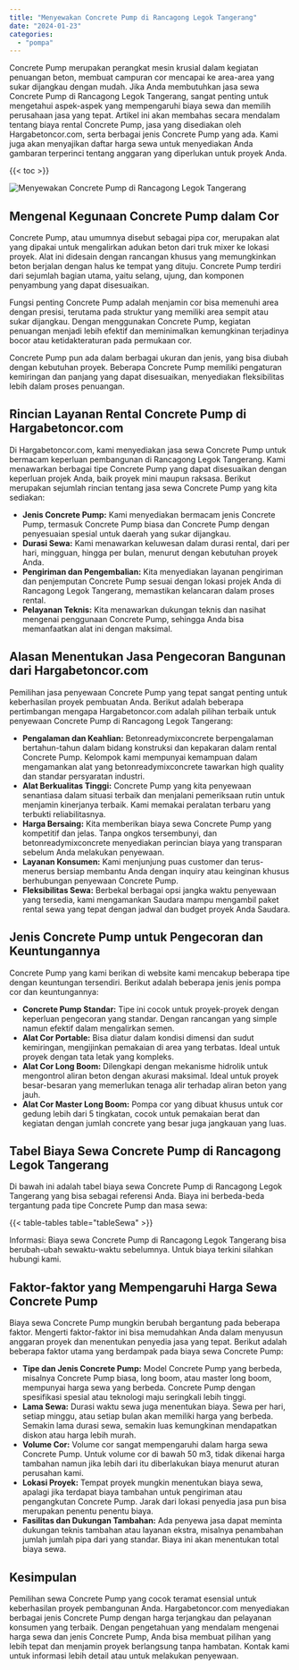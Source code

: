 ```yaml
---
title: "Menyewakan Concrete Pump di Rancagong Legok Tangerang"
date: "2024-01-23"
categories: 
  - "pompa"
---
```




Concrete Pump merupakan perangkat mesin krusial dalam kegiatan penuangan beton, membuat campuran cor mencapai ke area-area yang sukar dijangkau dengan mudah. Jika Anda membutuhkan jasa sewa Concrete Pump di Rancagong Legok Tangerang, sangat penting untuk mengetahui aspek-aspek yang mempengaruhi biaya sewa dan memilih perusahaan jasa yang tepat. Artikel ini akan membahas secara mendalam tentang biaya rental Concrete Pump, jasa yang disediakan oleh Hargabetoncor.com, serta berbagai jenis Concrete Pump yang ada. Kami juga akan menyajikan daftar harga sewa untuk menyediakan Anda gambaran terperinci tentang anggaran yang diperlukan untuk proyek Anda.

{{< toc >}}

![Menyewakan Concrete Pump di Rancagong Legok Tangerang](https://hargareadymixid.github.io/pompa/concrete-pump%20(3).png)

## Mengenal Kegunaan Concrete Pump dalam Cor

Concrete Pump, atau umumnya disebut sebagai pipa cor, merupakan alat yang dipakai untuk mengalirkan adukan beton dari truk mixer ke lokasi proyek. Alat ini didesain dengan rancangan khusus yang memungkinkan beton berjalan dengan halus ke tempat yang dituju. Concrete Pump terdiri dari sejumlah bagian utama, yaitu selang, ujung, dan komponen penyambung yang dapat disesuaikan.

Fungsi penting Concrete Pump adalah menjamin cor bisa memenuhi area dengan presisi, terutama pada struktur yang memiliki area sempit atau sukar dijangkau. Dengan menggunakan Concrete Pump, kegiatan penuangan menjadi lebih efektif dan meminimalkan kemungkinan terjadinya bocor atau ketidakteraturan pada permukaan cor.

Concrete Pump pun ada dalam berbagai ukuran dan jenis, yang bisa diubah dengan kebutuhan proyek. Beberapa Concrete Pump memiliki pengaturan kemiringan dan panjang yang dapat disesuaikan, menyediakan fleksibilitas lebih dalam proses penuangan.

## Rincian Layanan Rental Concrete Pump di Hargabetoncor.com

Di Hargabetoncor.com, kami menyediakan jasa sewa Concrete Pump untuk bermacam keperluan pembangunan di Rancagong Legok Tangerang. Kami menawarkan berbagai tipe Concrete Pump yang dapat disesuaikan dengan keperluan projek Anda, baik proyek mini maupun raksasa. Berikut merupakan sejumlah rincian tentang jasa sewa Concrete Pump yang kita sediakan:

- **Jenis Concrete Pump:** Kami menyediakan bermacam jenis Concrete Pump, termasuk Concrete Pump biasa dan Concrete Pump dengan penyesuaian spesial untuk daerah yang sukar dijangkau.
- **Durasi Sewa:** Kami menawarkan keluwesan dalam durasi rental, dari per hari, mingguan, hingga per bulan, menurut dengan kebutuhan proyek Anda.
- **Pengiriman dan Pengembalian:** Kita menyediakan layanan pengiriman dan penjemputan Concrete Pump sesuai dengan lokasi projek Anda di Rancagong Legok Tangerang, memastikan kelancaran dalam proses rental.
- **Pelayanan Teknis:** Kita menawarkan dukungan teknis dan nasihat mengenai penggunaan Concrete Pump, sehingga Anda bisa memanfaatkan alat ini dengan maksimal.

## Alasan Menentukan Jasa Pengecoran Bangunan dari Hargabetoncor.com

Pemilihan jasa penyewaan Concrete Pump yang tepat sangat penting untuk keberhasilan proyek pembuatan Anda. Berikut adalah beberapa pertimbangan mengapa Hargabetoncor.com adalah pilihan terbaik untuk penyewaan Concrete Pump di Rancagong Legok Tangerang:

- **Pengalaman dan Keahlian:** Betonreadymixconcrete berpengalaman bertahun-tahun dalam bidang konstruksi dan kepakaran dalam rental Concrete Pump. Kelompok kami mempunyai kemampuan dalam mengamankan alat yang betonreadymixconcrete tawarkan high quality dan standar persyaratan industri.
- **Alat Berkualitas Tinggi:** Concrete Pump yang kita penyewaan senantiasa dalam situasi terbaik dan menjalani pemeriksaan rutin untuk menjamin kinerjanya terbaik. Kami memakai peralatan terbaru yang terbukti reliabilitasnya.
- **Harga Bersaing:** Kita memberikan biaya sewa Concrete Pump yang kompetitif dan jelas. Tanpa ongkos tersembunyi, dan betonreadymixconcrete menyediakan perincian biaya yang transparan sebelum Anda melakukan penyewaan.
- **Layanan Konsumen:** Kami menjunjung puas customer dan terus-menerus bersiap membantu Anda dengan inquiry atau keinginan khusus berhubungan penyewaan Concrete Pump.
- **Fleksibilitas Sewa:** Berbekal berbagai opsi jangka waktu penyewaan yang tersedia, kami mengamankan Saudara mampu mengambil paket rental sewa yang tepat dengan jadwal dan budget proyek Anda Saudara.

## Jenis Concrete Pump untuk Pengecoran dan Keuntungannya

Concrete Pump yang kami berikan di website kami mencakup beberapa tipe dengan keuntungan tersendiri. Berikut adalah beberapa jenis jenis pompa cor dan keuntungannya:

- **Concrete Pump Standar:** Tipe ini cocok untuk proyek-proyek dengan keperluan pengecoran yang standar. Dengan rancangan yang simple namun efektif dalam mengalirkan semen.
- **Alat Cor Portable:** Bisa diatur dalam kondisi dimensi dan sudut kemiringan, mengijinkan pemakaian di area yang terbatas. Ideal untuk proyek dengan tata letak yang kompleks.
- **Alat Cor Long Boom:** Dilengkapi dengan mekanisme hidrolik untuk mengontrol aliran beton dengan akurasi maksimal. Ideal untuk proyek besar-besaran yang memerlukan tenaga alir terhadap aliran beton yang jauh.
- **Alat Cor Master Long Boom:** Pompa cor yang dibuat khusus untuk cor gedung lebih dari 5 tingkatan, cocok untuk pemakaian berat dan kegiatan dengan jumlah concrete yang besar juga jangkauan yang luas.

## Tabel Biaya Sewa Concrete Pump di Rancagong Legok Tangerang

Di bawah ini adalah tabel biaya sewa Concrete Pump di Rancagong Legok Tangerang yang bisa sebagai referensi Anda. Biaya ini berbeda-beda tergantung pada tipe Concrete Pump dan masa sewa:

{{< table-tables table="tableSewa" >}}

Informasi: Biaya sewa Concrete Pump di Rancagong Legok Tangerang bisa berubah-ubah sewaktu-waktu sebelumnya. Untuk biaya terkini silahkan hubungi kami.

## Faktor-faktor yang Mempengaruhi Harga Sewa Concrete Pump

Biaya sewa Concrete Pump mungkin berubah bergantung pada beberapa faktor. Mengerti faktor-faktor ini bisa memudahkan Anda dalam menyusun anggaran proyek dan menentukan penyedia jasa yang tepat. Berikut adalah beberapa faktor utama yang berdampak pada biaya sewa Concrete Pump:

- **Tipe dan Jenis Concrete Pump:** Model Concrete Pump yang berbeda, misalnya Concrete Pump biasa, long boom, atau master long boom, mempunyai harga sewa yang berbeda. Concrete Pump dengan spesifikasi spesial atau teknologi maju seringkali lebih tinggi.
- **Lama Sewa:** Durasi waktu sewa juga menentukan biaya. Sewa per hari, setiap minggu, atau setiap bulan akan memiliki harga yang berbeda. Semakin lama durasi sewa, semakin luas kemungkinan mendapatkan diskon atau harga lebih murah.
- **Volume Cor:** Volume cor sangat mempengaruhi dalam harga sewa Concrete Pump. Untuk volume cor di bawah 50 m3, tidak dikenai harga tambahan namun jika lebih dari itu diberlakukan biaya menurut aturan perusahan kami.
- **Lokasi Proyek:** Tempat proyek mungkin menentukan biaya sewa, apalagi jika terdapat biaya tambahan untuk pengiriman atau pengangkutan Concrete Pump. Jarak dari lokasi penyedia jasa pun bisa merupakan penentu penentu biaya.
- **Fasilitas dan Dukungan Tambahan:** Ada penyewa jasa dapat meminta dukungan teknis tambahan atau layanan ekstra, misalnya penambahan jumlah jumlah pipa dari yang standar. Biaya ini akan menentukan total biaya sewa.

## Kesimpulan

Pemilihan sewa Concrete Pump yang cocok teramat esensial untuk keberhasilan proyek pembangunan Anda. Hargabetoncor.com menyediakan berbagai jenis Concrete Pump dengan harga terjangkau dan pelayanan konsumen yang terbaik. Dengan pengetahuan yang mendalam mengenai harga sewa dan jenis Concrete Pump, Anda bisa membuat pilihan yang lebih tepat dan menjamin proyek berlangsung tanpa hambatan. Kontak kami untuk informasi lebih detail atau untuk melakukan penyewaan.

